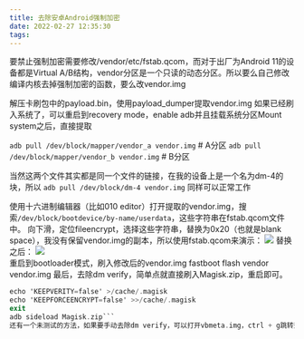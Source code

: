 ```yaml
---
title: 去除安卓Android强制加密
date: 2022-02-27 12:35:30
tags:
---
```


要禁止强制加密需要修改/vendor/etc/fstab.qcom，而对于出厂为Android 11的设备都是Virtual A/B结构，vendor分区是一个只读的动态分区。所以要么自己修改编译内核去掉强制加密的函数，要么改vendor.img
  
  解压卡刷包中的payload.bin，使用payload_dumper提取vendor.img
如果已经刷入系统了，可以重启到recovery mode，enable adb并且挂载系统分区Mount system之后，直接提取

```adb pull /dev/block/mapper/vendor_a vendor.img``` # A分区
```adb pull /dev/block/mapper/vendor_b vendor.img``` # B分区  

当然这两个文件其实都是同一个文件的链接，在我的设备上是一个名为dm-4的块，所以
```adb pull /dev/block/dm-4 vendor.img```
同样可以正常工作  

使用十六进制编辑器（比如010 editor）打开提取的vendor.img，搜索```/dev/block/bootdevice/by-name/userdata```，这些字符串在fstab.qcom文件中。
向下滑，定位fileencrypt，选择这些字符串，替换为0x20（也就是blank space），我没有保留vendor.img的副本，所以使用fstab.qcom来演示：
![](https://raw.githubusercontent.com/Raysamatoken/hexofile/main/img/Snipaste_2022-02-18_13-00-53.jpg)
替换之后：
![](https://raw.githubusercontent.com/Raysamatoken/hexofile/main/img/Snipaste_2022-02-18_13-01-19.jpg)  
重启到bootloader模式，刷入修改后的vendor.img
fastboot flash vendor vendor.img
最后，去除dm verify，简单点就直接刷入Magisk.zip，重启即可。
```adb shell
echo 'KEEPVERITY=false' >/cache/.magisk
echo 'KEEPFORCEENCRYPT=false' >>/cache/.magisk
exit
adb sideload Magisk.zip```
还有一个未测试的方法，如果要手动去除dm verify，可以打开vbmeta.img，ctrl + g跳转到120字节处，修改为00 00 00 03即可。